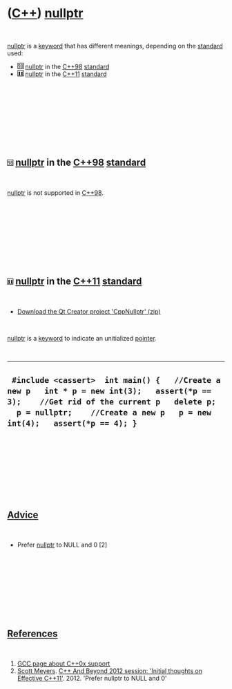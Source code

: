 



 

 

 

 

 

([C++](Cpp.md)) [nullptr](CppNullptr.md)
==========================================

 

[nullptr](CppNullptr.md) is a [keyword](CppKeyword.md) that has
different meanings, depending on the [standard](CppStandard.md) used:

-   ![C++98](PicCpp98.png) [nullptr](CppNullptr.md) in the
    [C++98](Cpp98.md) [standard](CppStandard.md)
-   ![C++11](PicCpp11.png) [nullptr](CppNullptr.md) in the
    [C++11](Cpp11.md) [standard](CppStandard.md)

 

 

 

 

 

![C++98](PicCpp98.png) [nullptr](CppNullptr.md) in the [C++98](Cpp98.md) [standard](CppStandard.htm)
------------------------------------------------------------------------------------------------------

 

[nullptr](CppNullptr.md) is not supported in [C++98](Cpp98.md).

 

 

 

 

 

![C++11](PicCpp11.png) [nullptr](CppNullptr.md) in the [C++11](Cpp11.md) [standard](CppStandard.htm)
------------------------------------------------------------------------------------------------------

 

-   [Download the Qt Creator project 'CppNullptr' (zip)](CppNullptr.zip)

 

[nullptr](CppNullptr.md) is a [keyword](CppKeyword.md) to indicate an
unitialized [pointer](CppPointer.md).

 

  -----------------------------------------------------------------------------------------------------------------------------------------------------------------------------------------------------------------------
  ` #include <cassert>  int main() {   //Create a new p   int * p = new int(3);   assert(*p == 3);    //Get rid of the current p   delete p;   p = nullptr;    //Create a new p   p = new int(4);   assert(*p == 4); }`
  -----------------------------------------------------------------------------------------------------------------------------------------------------------------------------------------------------------------------

 

 

 

 

 

[Advice](CppAdvice.md)
-----------------------

 

-   Prefer [nullptr](CppNullptr.md) to NULL and 0 \[2\]

 

 

 

 

 

[References](CppReferences.md)
-------------------------------

 

1.  [GCC page about C++0x
    support](http://gcc.gnu.org/projects/cxx0x.html)
2.  [Scott Meyers](CppScottMeyers.md). [C++ And Beyond 2012 session:
    'Initial thoughts on Effective
    C++11'](http://cppandbeyond.com/2012/04/16/session-topic-initial-thoughts-on-effective-c11). 2012.
    'Prefer nullptr to NULL and 0'

 

 

 

 

 





 



